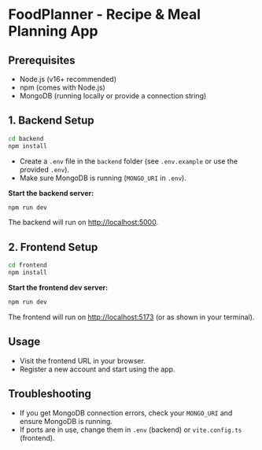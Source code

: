 # FoodPlanner - Recipe & Meal Planning App

## Prerequisites

- Node.js (v16+ recommended)
- npm (comes with Node.js)
- MongoDB (running locally or provide a connection string)

## 1. Backend Setup

```bash
cd backend
npm install
```

- Create a `.env` file in the `backend` folder (see `.env.example` or use the provided `.env`).
- Make sure MongoDB is running (`MONGO_URI` in `.env`).

**Start the backend server:**

```bash
npm run dev
```

The backend will run on [http://localhost:5000](http://localhost:5000).

## 2. Frontend Setup

```bash
cd frontend
npm install
```

**Start the frontend dev server:**

```bash
npm run dev
```

The frontend will run on [http://localhost:5173](http://localhost:5173) (or as shown in your terminal).

## Usage

- Visit the frontend URL in your browser.
- Register a new account and start using the app.

## Troubleshooting

- If you get MongoDB connection errors, check your `MONGO_URI` and ensure MongoDB is running.
- If ports are in use, change them in `.env` (backend) or `vite.config.ts` (frontend).
